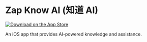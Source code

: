 # Zap Know AI (知道 AI)

[![Download on the App Store](https://developer.apple.com/assets/elements/badges/download-on-the-app-store.svg)](https://apps.apple.com/us/app/zap-know-ai/id6745419831)

An iOS app that provides AI-powered knowledge and assistance.